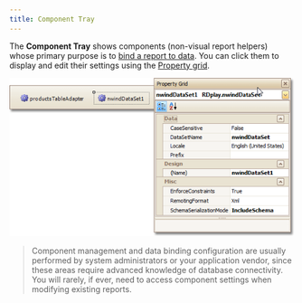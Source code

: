 ```yaml
---
title: Component Tray
---
```

The **Component Tray** shows components (non-visual report helpers) whose primary purpose is to [bind a report to data](../../../../../../interface-elements-for-desktop/articles/report-designer/report-designer-for-winforms/create-reports/binding-a-report-to-data.md). You can click them to display and edit their settings using the [Property grid](../../../../../../interface-elements-for-desktop/articles/report-designer/report-designer-for-winforms/report-designer-reference/report-designer-ui/property-grid.md).

![RD_Elements_ComponentTray](../../../../../images/Img8317.png)

> Component management and data binding configuration are usually performed by system administrators or your application vendor, since these areas require advanced knowledge of database connectivity. You will rarely, if ever, need to access component settings when modifying existing reports.